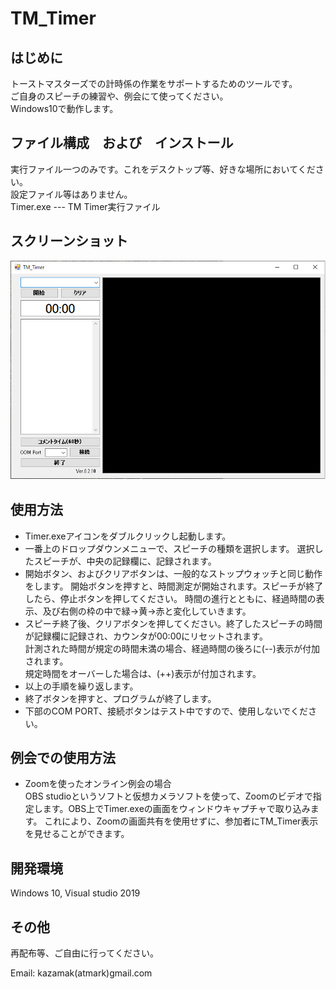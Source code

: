 # TM_Timer

## はじめに
トーストマスターズでの計時係の作業をサポートするためのツールです。  
ご自身のスピーチの練習や、例会にて使ってください。  
Windows10で動作します。

## ファイル構成　および　インストール
実行ファイル一つのみです。これをデスクトップ等、好きな場所においてください。  
設定ファイル等はありません。  
Timer.exe --- TM Timer実行ファイル
 
## スクリーンショット
![Screenshot](https://github.com/kazamak/Timer/blob/master/screen_shot.png?raw=true)

## 使用方法
- Timer.exeアイコンをダブルクリックし起動します。
- 一番上のドロップダウンメニューで、スピーチの種類を選択します。
選択したスピーチが、中央の記録欄に、記録されます。
- 開始ボタン、およびクリアボタンは、一般的なストップウォッチと同じ動作をします。
開始ボタンを押すと、時間測定が開始されます。スピーチが終了したら、停止ボタンを押してください。
時間の進行とともに、経過時間の表示、及び右側の枠の中で緑->黄->赤と変化していきます。
- スピーチ終了後、クリアボタンを押してください。終了したスピーチの時間が記録欄に記録され、カウンタが00:00にリセットされます。  
計測された時間が規定の時間未満の場合、経過時間の後ろに(--)表示が付加されます。  
規定時間をオーバーした場合は、(++)表示が付加されます。
- 以上の手順を繰り返します。
- 終了ボタンを押すと、プログラムが終了します。
- 下部のCOM PORT、接続ボタンはテスト中ですので、使用しないでください。

## 例会での使用方法
- Zoomを使ったオンライン例会の場合  
OBS studioというソフトと仮想カメラソフトを使って、Zoomのビデオで指定します。OBS上でTimer.exeの画面をウィンドウキャプチャで取り込みます。
これにより、Zoomの画面共有を使用せずに、参加者にTM_Timer表示を見せることができます。

## 開発環境
Windows 10, Visual studio 2019  

## その他
再配布等、ご自由に行ってください。

Email: kazamak(atmark)gmail.com

